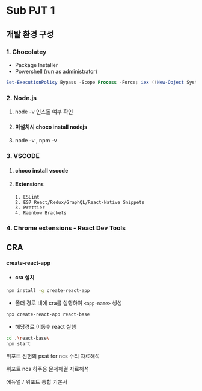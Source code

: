 # Sub PJT 1

## 개발 환경 구성

### 1. Chocolatey

- Package Installer
- Powershell (run as administrator)

```powershell
Set-ExecutionPolicy Bypass -Scope Process -Force; iex ((New-Object System.Net.WebClient).DownloadString('https://chocolatey.org/install.ps1'))
```

### 2. Node.js 

1. node -v 인스톨 여부 확인

2. #### 미설치시 choco install nodejs

3. node -v , npm -v 

### 3. VSCODE

 1. #### choco install vscode

 2. #### Extensions

     	1. ESLint
     	2. ES7 React/Redux/GraphQL/React-Native Snippets
     	3. Prettier
     	4. Rainbow Brackets

### 4. Chrome extensions - React Dev Tools

## CRA

#### create-react-app

- #### cra 설치

```bash
npm install -g create-react-app
```

- 폴더 경로 내에 cra를 실행하여 `<app-name>`  생성

```bash
npx create-react-app react-base
```

- 해당경로 이동후 react 실행

```bash
cd .\react-base\
npm start
```



위포트 신헌의 psat for ncs 수리 자료해석

위포트 ncs  하주응 문제해결 자료해석 

에듀얼 / 위포트 통합 기본서

